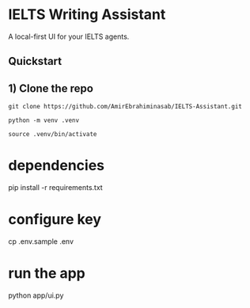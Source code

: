 # IELTS Writing Assistant


A local-first UI for your IELTS agents.


## Quickstart


## 1) Clone the repo 

```
git clone https://github.com/AmirEbrahiminasab/IELTS-Assistant.git

python -m venv .venv

source .venv/bin/activate
```

# dependencies
pip install -r requirements.txt


# configure key
cp .env.sample .env


# run the app
python app/ui.py